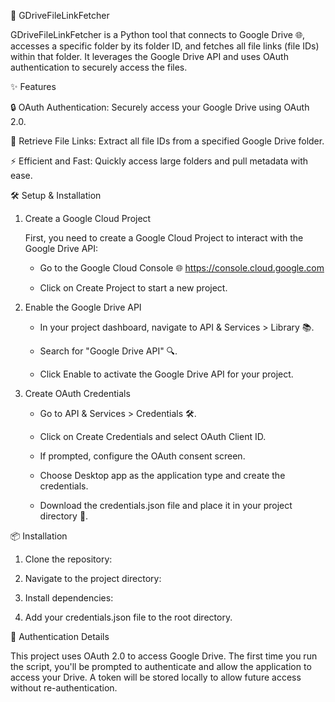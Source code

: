 🚀 GDriveFileLinkFetcher

GDriveFileLinkFetcher is a Python tool that connects to Google Drive 🌐, accesses a specific folder by its folder ID, and fetches all file links (file IDs) within that folder. It leverages the Google Drive API and uses OAuth authentication to securely access the files.

✨ Features

🔒 OAuth Authentication: Securely access your Google Drive using OAuth 2.0.

📂 Retrieve File Links: Extract all file IDs from a specified Google Drive folder.

⚡ Efficient and Fast: Quickly access large folders and pull metadata with ease.


🛠️ Setup & Installation

1. Create a Google Cloud Project

   First, you need to create a Google Cloud Project to interact with the Google Drive API:
   
   * Go to the Google Cloud Console 🌐 https://console.cloud.google.com
  
   * Click on Create Project to start a new project.

2. Enable the Google Drive API

   * In your project dashboard, navigate to API & Services > Library 📚.
     
   * Search for "Google Drive API" 🔍.
     
   * Click Enable to activate the Google Drive API for your project.

3. Create OAuth Credentials

   * Go to API & Services > Credentials 🛠️.
  
   * Click on Create Credentials and select OAuth Client ID.
  
   * If prompted, configure the OAuth consent screen.
  
   * Choose Desktop app as the application type and create the credentials.
  
   * Download the credentials.json file and place it in your project directory 📂.
  

📦 Installation

1. Clone the repository:



2. Navigate to the project directory:


3. Install dependencies:
   

5. Add your credentials.json file to the root directory.





🔐 Authentication Details

This project uses OAuth 2.0 to access Google Drive. The first time you run the script, you'll be prompted to authenticate and allow the application to access your Drive. A token will be stored locally to allow future access without re-authentication.






